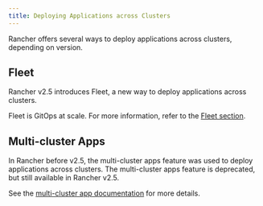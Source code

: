 ```yaml
---
title: Deploying Applications across Clusters
---
```


<head>
  <link rel="canonical" href="https://ranchermanager.docs.rancher.com/pages-for-subheaders/deploy-apps-across-clusters"/>
</head>

Rancher offers several ways to deploy applications across clusters, depending on version.

## Fleet

Rancher v2.5 introduces Fleet, a new way to deploy applications across clusters.

Fleet is GitOps at scale. For more information, refer to the [Fleet section](fleet.md).

## Multi-cluster Apps

In Rancher before v2.5, the multi-cluster apps feature was used to deploy applications across clusters. The multi-cluster apps feature is deprecated, but still available in Rancher v2.5.

See the [multi-cluster app documentation](multi-cluster-apps.md) for more details.